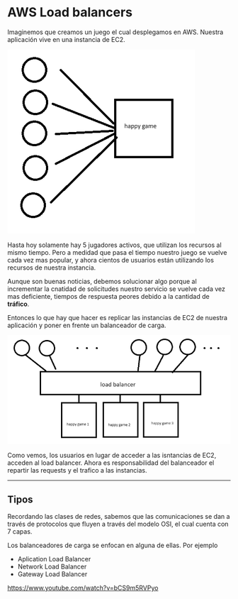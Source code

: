# AWS Load balancers

Imaginemos que creamos un juego el cual desplegamos en AWS. Nuestra aplicación vive en una instancia de EC2.

![happy_game_1](happy_game_1.png)

Hasta hoy solamente hay 5 jugadores activos, que utilizan los recursos al mismo tiempo. Pero a medidad que pasa el tiempo nuestro juego se vuelve cada vez mas popular, y ahora cientos de usuarios están utilizando los recursos de nuestra instancia.

Aunque son buenas noticias, debemos solucionar algo porque al incrementar la cnatidad de solicitudes nuestro servicio se vuelve cada vez mas deficiente, tiempos de respuesta peores debido a la cantidad de **tráfico**.

Entonces lo que hay que hacer es replicar las instancias de EC2 de nuestra aplicación y poner en frente un balanceador de carga.

![happy_game_2](happy_game_2.png)

Como vemos, los usuarios en lugar de acceder a las isntancias de EC2, acceden al load balancer. Ahora es responsabilidad del balanceador el repartir las requests y el trafico a las instancias.

---

## Tipos

Recordando las clases de redes, sabemos que las comunicaciones se dan a través de protocolos que fluyen a través del modelo OSI, el cual cuenta con 7 capas.

Los balanceadores de carga se enfocan en alguna de ellas. Por ejemplo

- Aplication Load Balancer
- Network Load Balancer
- Gateway Load Balancer

https://www.youtube.com/watch?v=bCS9m5RVPyo